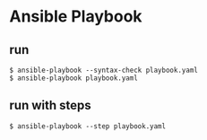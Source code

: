 # Ansible Playbook

## run 
```
$ ansible-playbook --syntax-check playbook.yaml
$ ansible-playbook playbook.yaml

```
## run with steps
```
$ ansible-playbook --step playbook.yaml

```

